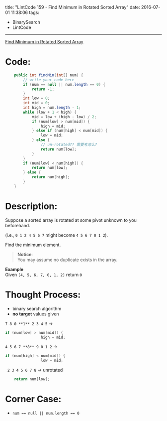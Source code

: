 title: "LintCode 159 - Find Minimum in Rotated Sorted Array"
date: 2016-07-01 11:38:06
tags:
- BinarySearch
- LintCode
---


[Find Minimum in Rotated Sorted Array](http://www.lintcode.com/en/problem/find-minimum-in-rotated-sorted-array/)  

# Code: 
```java
    public int findMin(int[] num) {
        // write your code here
        if (num == null || num.length == 0) {
            return -1;
        }
        int low = 0;
        int mid = 0;
        int high = num.length - 1;
        while (low + 1 < high) {
            mid = low + (high - low) / 2;
            if (num[low] > num[mid]) {
                high = mid;
            } else if (num[high] < num[mid]) {
                low = mid;
            } else {
                // un-rotated?? 需要考虑么?
                return num[low];
            }
        }
        if (num[low] < num[high]) {
            return num[low];
        } else {
            return num[high];
        }
    }
```
<!--more-->

# Description: 

Suppose a sorted array is rotated at some pivot unknown to you beforehand.

(i.e., `0 1 2 4 5 6 7` might become `4 5 6 7 0 1 2`).

Find the minimum element.

> **Notice**:  
> You may assume no duplicate exists in the array.


**Example**  
Given `[4, 5, 6, 7, 0, 1, 2]` return `0`


# Thought Process:
- binary search algorithm  
- **no** **target** values given  


`7 8 0 **1** 2 3 4 5` -> 

```java
if (num[low] > num[mid]) {
                high = mid;
```

`4 5 6 7 **8** 9 0 1 2` -> 

```java
if (num[high] < num[mid]) {
                low = mid;
```

` 2 3 4 5 6 7 8` -> unrotated 
 
```java 
	return num[low];
```
# Corner Case:
- `num == null || num.length == 0` 